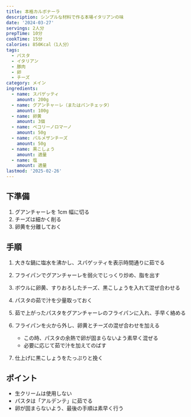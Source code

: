 ```yaml
---
title: 本格カルボナーラ
description: シンプルな材料で作る本場イタリアンの味
date: '2024-03-27'
servings: 2人分
prepTime: 10分
cookTime: 15分
calories: 850Kcal（1人分）
tags:
  - パスタ
  - イタリアン
  - 豚肉
  - 卵
  - チーズ
category: メイン
ingredients:
  - name: スパゲッティ
    amount: 200g
  - name: グアンチャーレ（またはパンチェッタ）
    amount: 100g
  - name: 卵黄
    amount: 3個
  - name: ペコリーノロマーノ
    amount: 50g
  - name: パルメザンチーズ
    amount: 50g
  - name: 黒こしょう
    amount: 適量
  - name: 塩
    amount: 適量
lastmod: '2025-02-26'
---
```


## 下準備

1. グアンチャーレを 1cm 幅に切る
2. チーズは細かく削る
3. 卵黄を分離しておく

## 手順

1. 大きな鍋に塩水を沸かし、スパゲッティを表示時間通りに茹でる

2. フライパンでグアンチャーレを弱火でじっくり炒め、脂を出す

3. ボウルに卵黄、すりおろしたチーズ、黒こしょうを入れて混ぜ合わせる

4. パスタの茹で汁を少量取っておく

5. 茹で上がったパスタをグアンチャーレのフライパンに入れ、手早く絡める

6. フライパンを火から外し、卵黄とチーズの混ぜ合わせを加える

   - この時、パスタの余熱で卵が固まらないよう素早く混ぜる
   - 必要に応じて茹で汁を加えてのばす

7. 仕上げに黒こしょうをたっぷりと挽く

## ポイント

- 生クリームは使用しない
- パスタは「アルデンテ」に茹でる
- 卵が固まらないよう、最後の手順は素早く行う
